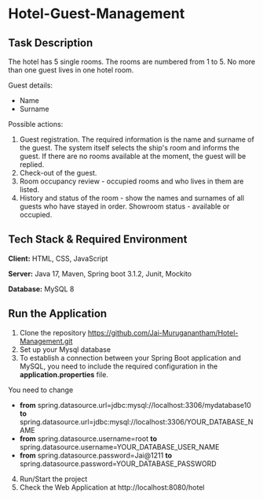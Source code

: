 # Hotel-Guest-Management

## Task Description

The hotel has 5 single rooms. The rooms are numbered from 1 to 5.
No more than one guest lives in one hotel room.

Guest details: 
- Name
- Surname

Possible actions:
1. Guest registration. The required information is the name and surname of the guest. The system itself selects the ship's room and informs the guest. If there are no rooms available at the moment, the guest will be replied.
2. Check-out of the guest.
3. Room occupancy review - occupied rooms and who lives in them are listed.
4. History and status of the room - show the names and surnames of all guests who have stayed in order. Showroom status - available or occupied.

## Tech Stack & Required Environment
**Client:** HTML, CSS, JavaScript

**Server:** Java 17, Maven, Spring boot 3.1.2, Junit, Mockito

**Database:** MySQL 8

## Run the Application

1.  Clone the repository https://github.com/Jai-Muruganantham/Hotel-Management.git
2. Set up your Mysql database
3. To establish a connection between your Spring Boot application and MySQL, you need to include the required configuration in the **application.properties** file.

You need to change 

  * **from** spring.datasource.url=jdbc:mysql://localhost:3306/mydatabase10    **to**   spring.datasource.url=jdbc:mysql://localhost:3306/YOUR_DATABASE_NAME
  * **from** spring.datasource.username=root    **to** spring.datasource.username=YOUR_DATABASE_USER_NAME
  * **from** spring.datasource.password=Jai@1211    **to** spring.datasource.password=YOUR_DATABASE_PASSWORD
4. Run/Start the project
5. Check the Web Application at http://localhost:8080/hotel

